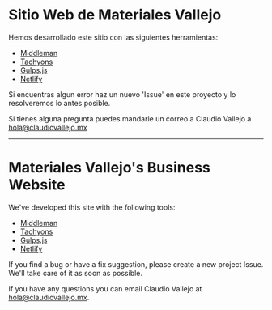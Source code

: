 # Sitio Web de Materiales Vallejo

Hemos desarrollado este sitio con las siguientes herramientas:
+ [Middleman](https://middlemanapp.com/)
+ [Tachyons](http://tachyons.io/)
+ [Gulps.js](http://gulpjs.com/)
+ [Netlify](https://www.netlify.com/)

Si encuentras algun error haz un nuevo 'Issue' en este proyecto y lo resolveremos lo antes posible.

Si tienes alguna pregunta puedes mandarle un correo a Claudio Vallejo a hola@claudiovallejo.mx

---

# Materiales Vallejo's Business Website

We've developed this site with the following tools:
+ [Middleman](https://middlemanapp.com/)
+ [Tachyons](http://tachyons.io/)
+ [Gulps.js](http://gulpjs.com/)
+ [Netlify](https://www.netlify.com/)

If you find a bug or have a fix suggestion, please create a new project Issue. We'll take care of it as soon as possible.

If you have any questions you can email Claudio Vallejo at hola@claudiovallejo.mx.
